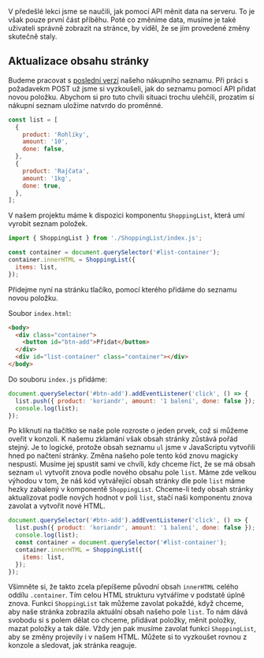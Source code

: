 V předešlé lekci jsme se naučili, jak pomocí API měnit data na serveru. To je však pouze první část příběhu. Poté co změníme data, musíme je také uživateli správně zobrazit na stránce, by viděl, že se jím provedené změny skutečně staly.

## Aktualizace obsahu stránky

Budeme pracovat s [poslední verzí](https://github.com/Czechitas-podklady-WEB/skladani-komponent) našeho nákupního seznamu. Při práci s požadavekm POST už jsme si vyzkoušeli, jak do seznamu pomocí API přidat novou položku. Abychom si pro tuto chvíli situaci trochu ulehčili, prozatím si nákupní seznam uložíme natvrdo do proměnné.

```js
const list = [
  {
    product: 'Rohlíky',
    amount: '10',
    done: false,
  },
  {
    product: 'Rajčata',
    amount: '1kg',
    done: true,
  },
];
```

V našem projektu máme k dispozici komponentu `ShoppingList`, která umí vyrobit seznam položek.

```js
import { ShoppingList } from './ShoppingList/index.js';

const container = document.querySelector('#list-container');
container.innerHTML = ShoppingList({
  items: list,
});
```

Přidejme nyní na stránku tlačíko, pomocí kterého přidáme do seznamu novou položku.

Soubor `index.html`:

```html
<body>
  <div class="container">
    <button id="btn-add">Přidat</button>
  </div>
  <div id="list-container" class="container"></div>
</body>
```

Do souboru `index.js` přidáme:

```js
document.querySelector('#btn-add').addEventListener('click', () => {
  list.push({ product: 'koriandr', amount: '1 balení', done: false });
  console.log(list);
});
```

Po kliknutí na tlačítko se naše pole rozroste o jeden prvek, což si můžeme oveřit v konzoli. K našemu zklamání však obsah stránky zůstává pořád stejný. Je to logické, protože obsah seznamu `ul` jsme v JavaScriptu vytvořili hned po načtení stránky. Změna našeho pole tento kód znovu magicky nespustí. Musíme jej spustit sami ve chvíli, kdy chceme říct, že se má obsah seznam `ul` vytvořit znova podle nového obsahu pole `list`. Máme zde velkou výhodou v tom, že náš kód vytvářející obsah stránky dle pole `list` máme hezky zabalený v komponentě `ShoppingList`. Chceme-li tedy obsah stránky aktualizovat podle nových hodnot v poli `list`, stačí naši komponentu znova zavolat a vytvořit nové HTML.

```js
document.querySelector('#btn-add').addEventListener('click', () => {
  list.push({ product: 'koriandr', amount: '1 balení', done: false });
  console.log(list);
  const container = document.querySelector('#list-container');
  container.innerHTML = ShoppingList({
    items: list,
  });
});
```

Všimněte si, že takto zcela přepíšeme původní obsah `innerHTML` celého oddílu `.container`. Tím celou HTML strukturu vytváříme v podstatě úplně znova. Funkci `ShoppingList` tak můžeme zavolat pokaždé, když chceme, aby naše stránka zobrazila aktuální obsah našeho pole `list`. To nám dává svobodu si s polem dělat co chceme, přidávat položky, měnit položky, mazat položky a tak dále. Vždy jen pak musíme zavolat funkci `ShoppingList`, aby se změny projevily i v našem HTML. Můžete si to vyzkoušet rovnou z konzole a sledovat, jak stránka reaguje.

<!-- ### Zpracování vstupu od uživatele

Do teď jsme měnili obsah našeho pole programaticky. Nyní však chceme umožnit uživateli, aby mohl do nákupního seznamu sám přidat nějakou položku. K tomu budeme v HTML potřebovat textové políčka pro název a množství, a tlačítko pro provedení samotné akce.

```html
<section id="list-section"></section>

<input type="text" id="product-input" />
<input type="text" id="amount-input" />
<button id="add-btn">Přidat</button>

<script src="index.js"></script>
</body>
```

Když uživatel klikne na tlačíko, musíme udělat tyto tři věci:

1. získat příslušné hodnoty z textových políček,
1. přidat do pole `list` nový objekt vytvořený z těchto hodnot,
1. aktualizovat obsah seznamu `ol` voláním komponenty `ShoppingList`.

```js
const addBtn = document.querySelector('#add-btn');
addBtn.addEventListener('click', () => {
  const name = document.querySelector('#name-product').value;
  const amount = document.querySelector('#amount-input').value;
  list.push({ product: product, amount: amount });

  const listSection = document.querySelector('#list-section');
  listSection.innerHTML = ShoppingList({ items: list });
});
``` -->
